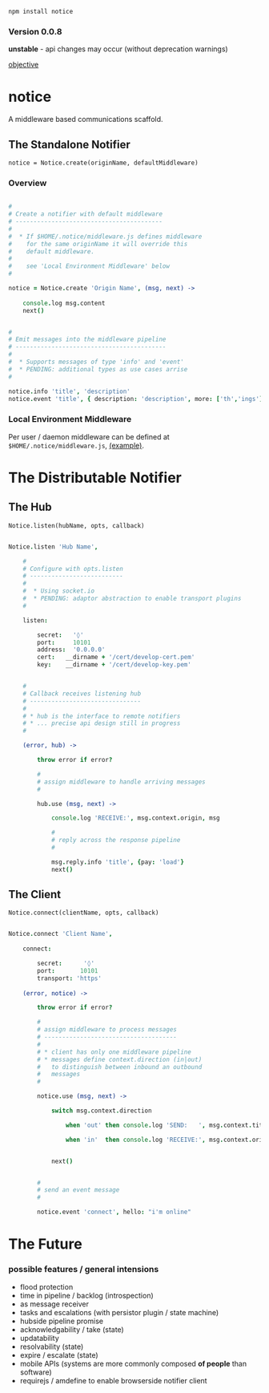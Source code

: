 `npm install notice`

### Version 0.0.8

**unstable** - api changes may occur (without deprecation warnings)

[objective](https://github.com/nomilous/notice/blob/master/objective)

notice
======

A middleware based communications scaffold.


The Standalone Notifier
-----------------------

`notice = Notice.create(originName, defaultMiddleware)`

### Overview

```coffee

#
# Create a notifier with default middleware
# -----------------------------------------
# 
#  * If $HOME/.notice/middleware.js defines middleware
#    for the same originName it will override this 
#    default middleware. 
# 
#    see 'Local Environment Middleware' below
#

notice = Notice.create 'Origin Name', (msg, next) -> 
    
    console.log msg.content
    next()


#
# Emit messages into the middleware pipeline
# ------------------------------------------
# 
#  * Supports messages of type 'info' and 'event'
#  * PENDING: additional types as use cases arrise
#

notice.info 'title', 'description'
notice.event 'title', { description: 'description', more: ['th','ings'] }

```


### Local Environment Middleware

Per user / daemon middleware can be defined at `$HOME/.notice/middleware.js`, [(example)](https://github.com/nomilous/notice/blob/master/.notice/middleware.js).





The Distributable Notifier
==========================


The Hub
-------

`Notice.listen(hubName, opts, callback)`

```coffee

Notice.listen 'Hub Name', 

    #
    # Configure with opts.listen
    # -------------------------- 
    # 
    #  * Using socket.io
    #  * PENDING: adaptor abstraction to enable transport plugins
    #

    listen:

        secret:   '◊'
        port:     10101
        address:  '0.0.0.0'
        cert:   __dirname + '/cert/develop-cert.pem'
        key:    __dirname + '/cert/develop-key.pem'


    #
    # Callback receives listening hub
    # -------------------------------
    # 
    # * hub is the interface to remote notifiers
    # * ... precise api design still in progress
    #

    (error, hub) -> 

        throw error if error?

        #
        # assign middleware to handle arriving messages
        #

        hub.use (msg, next) -> 

            console.log 'RECEIVE:', msg.context.origin, msg

            #
            # reply across the response pipeline
            #

            msg.reply.info 'title', {pay: 'load'}
            next()


```



The Client
----------

`Notice.connect(clientName, opts, callback)`

```coffee

Notice.connect 'Client Name',
        
    connect:

        secret:      '◊'
        port:       10101
        transport: 'https'
    
    (error, notice) -> 

        throw error if error?

        #
        # assign middleware to process messages
        # -------------------------------------
        # 
        # * client has only one middleware pipeline
        # * messages define context.direction (in|out)
        #   to distinguish between inbound an outbound 
        #   messages
        #

        notice.use (msg, next) ->

            switch msg.context.direction

                when 'out' then console.log 'SEND:   ', msg.context.title, msg

                when 'in'  then console.log 'RECEIVE:', msg.context.origin, msg


            next()


        #
        # send an event message
        #

        notice.event 'connect', hello: "i'm online"


```


The Future
==========

### possible features / general intensions

* flood protection
* time in pipeline / backlog (introspection)
* as message receiver
* tasks and escalations (with persistor plugin / state machine)
* hubside pipeline promise
* acknowledgability / take (state)
* updatability
* resolvability            (state)
* expire / escalate        (state)
* mobile APIs (systems are more commonly composed **of people** than software)
* requirejs / amdefine to enable browserside notifier client


